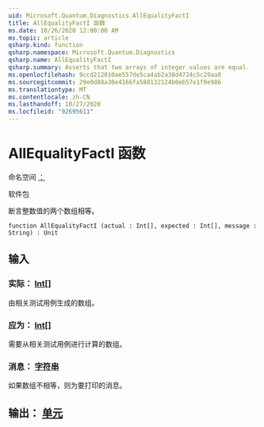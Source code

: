 ```yaml
---
uid: Microsoft.Quantum.Diagnostics.AllEqualityFactI
title: AllEqualityFactI 函数
ms.date: 10/26/2020 12:00:00 AM
ms.topic: article
qsharp.kind: function
qsharp.namespace: Microsoft.Quantum.Diagnostics
qsharp.name: AllEqualityFactI
qsharp.summary: Asserts that two arrays of integer values are equal.
ms.openlocfilehash: 9ccd212010ae557de5ca4ab2a38d4724c5c29aa8
ms.sourcegitcommit: 29e0d88a30e4166fa580132124b0eb57e1f0e986
ms.translationtype: MT
ms.contentlocale: zh-CN
ms.lasthandoff: 10/27/2020
ms.locfileid: "92695611"
---
```

# <a name="allequalityfacti-function"></a>AllEqualityFactI 函数

命名空间 [：](xref:Microsoft.Quantum.Diagnostics)

软件包 [](https://nuget.org/packages/)


断言整数值的两个数组相等。

```qsharp
function AllEqualityFactI (actual : Int[], expected : Int[], message : String) : Unit
```


## <a name="input"></a>输入

### <a name="actual--int"></a>实际： [Int](xref:microsoft.quantum.lang-ref.int)[]

由相关测试用例生成的数组。


### <a name="expected--int"></a>应为： [Int](xref:microsoft.quantum.lang-ref.int)[]

需要从相关测试用例进行计算的数组。


### <a name="message--string"></a>消息： [字符串](xref:microsoft.quantum.lang-ref.string)

如果数组不相等，则为要打印的消息。



## <a name="output--unit"></a>输出： [单元](xref:microsoft.quantum.lang-ref.unit)

